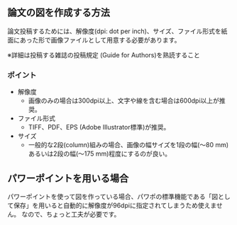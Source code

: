 ## 論文の図を作成する方法
論文投稿するためには、解像度(dpi: dot per inch)、サイズ、ファイル形式を紙面にあった形で画像ファイルとして用意する必要があります。

※詳細は投稿する雑誌の投稿規定 (Guide for Authors)を熟読すること

### ポイント
- 解像度
  - 画像のみの場合は300dpi以上、文字や線を含む場合は600dpi以上が推奨。
- ファイル形式
  - TIFF、PDF、EPS (Adobe Illustrator標準)が推奨。
- サイズ
  - 一般的な2段(column)組みの場合、画像の幅サイズを1段の幅(～80 mm)あるいは2段の幅(～175 mm)程度にするのが良い。


## パワーポイントを用いる場合

パワーポイントを使って図を作っている場合、パワポの標準機能である「図として保存」を用いると自動的に解像度が96dpiに指定されてしまうため使えません。
なので、ちょっと工夫が必要です。

